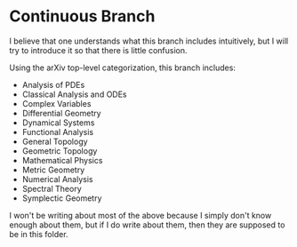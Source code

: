 # Continuous Branch
I believe that one understands what this branch includes intuitively, but I will try to introduce it so that there is little confusion.

Using the arXiv top-level categorization, this branch includes:
- Analysis of PDEs
- Classical Analysis and ODEs
- Complex Variables
- Differential Geometry
- Dynamical Systems
- Functional Analysis
- General Topology
- Geometric Topology
- Mathematical Physics
- Metric Geometry
- Numerical Analysis
- Spectral Theory
- Symplectic Geometry

I won't be writing about most of the above because I simply don't know enough about them, but if I do write about them, then they are supposed to be in this folder.
